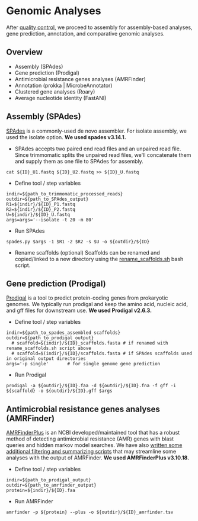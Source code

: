 # Genomic Analyses

After [quality control](quality-control.md), we proceed to assembly for assembly-based analyses, gene prediction, annotation, and comparative genomic analyses.

## Overview
- Assembly (SPAdes)
- Gene prediction (Prodigal)
- Antimicrobial resistance genes analyses (AMRFinder)
- Annotation (prokka | MicrobeAnnotator)
- Clustered gene analyses (Roary)
- Average nucleotide identity (FastANI)

## Assembly (SPAdes)
[SPAdes](https://github.com/ablab/spades) is a commonly-used de novo assembler. For isolate assembly, we used the isolate option. **We used spades v3.14.1.**

- SPAdes accepts two paired end read files and an unpaired read file. Since trimmomatic splits the unpaired read files, we'll concatenate them and supply them as one file to SPAdes for assembly.

```console
cat ${ID}_U1.fastq ${ID}_U2.fastq >> ${ID}_U.fastq
```
- Define tool / step variables
```console
indir=${path_to_trimmomatic_processed_reads}
outdir=${path_to_SPAdes_output}
R1=${indir}/${ID}_P1.fastq
R2=${indir}/${ID}_P2.fastq
U=${indir}/${ID}_U.fastq
args=args='--isolate -t 20 -m 80'
```
- Run SPAdes
```console
spades.py $args -1 $R1 -2 $R2 -s $U -o ${outdir}/${ID}
```

- Rename scaffolds (optional)
Scaffolds can be renamed and copied/linked to a new directory using the [rename_scaffolds.sh](../assets/rename_scaffolds.sh) bash script.

## Gene prediction (Prodigal)
[Prodigal](https://github.com/hyattpd/Prodigal) is a tool to predict protein-coding genes from prokaryotic genomes. We typically run prodigal and keep the amino acid, nucleic acid, and gff files for downstream use. **We used Prodigal v2.6.3.**

- Define tool / step variables
```console
indir=${path_to_spades_assembled scaffolds}
outdir=${path_to_prodigal_output}
  # scaffold=${indir}/${ID}_scaffolds.fasta # if renamed with rename_scaffolds.sh script above
  # scaffold=$(indir}/${ID}/scaffolds.fasta # if SPAdes scaffolds used in original output directories
args='-p single'       # for single genome gene prediction
```

- Run Prodigal
```console
prodigal -a ${outdir}/${ID}.faa -d ${outdir}/${ID}.fna -f gff -i ${scaffold} -o ${outdir}/${ID}.gff $args
```

## Antimicrobial resistance genes analyses (AMRFinder)
[AMRFinderPlus](https://github.com/ncbi/amr) is an NCBI developed/maintained tool that has a robust method of detecting antimicrobial resistance (AMR) genes with blast queries and hidden markov model searches. We have also [written some additional filtering and summarizing scripts](https://github.com/michaelwoodworth/AMRFinder_scripts) that may streamline some analyses with the output of AMRFinder. **We used AMRFinderPlus v3.10.18.**

- Define tool / step variables
```console
indir=${path_to_prodigal_output}
outdir=${path_to_amrfinder_output}
protein=${indir}/${ID}.faa
```

- Run AMRFinder
```console
amrfinder -p ${protein} --plus -o ${outdir}/${ID}_amrfinder.tsv
```

